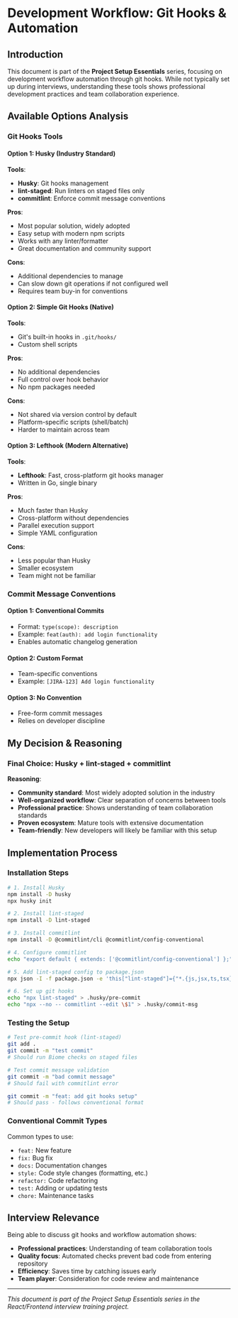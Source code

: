 # Development Workflow: Git Hooks & Automation

## Introduction

This document is part of the **Project Setup Essentials** series, focusing on development workflow automation through git hooks. While not typically set up during interviews, understanding these tools shows professional development practices and team collaboration experience.

## Available Options Analysis

### Git Hooks Tools

#### Option 1: Husky (Industry Standard)

**Tools**:

- **Husky**: Git hooks management
- **lint-staged**: Run linters on staged files only
- **commitlint**: Enforce commit message conventions

**Pros**:

- Most popular solution, widely adopted
- Easy setup with modern npm scripts
- Works with any linter/formatter
- Great documentation and community support

**Cons**:

- Additional dependencies to manage
- Can slow down git operations if not configured well
- Requires team buy-in for conventions

#### Option 2: Simple Git Hooks (Native)

**Tools**:

- Git's built-in hooks in `.git/hooks/`
- Custom shell scripts

**Pros**:

- No additional dependencies
- Full control over hook behavior
- No npm packages needed

**Cons**:

- Not shared via version control by default
- Platform-specific scripts (shell/batch)
- Harder to maintain across team

#### Option 3: Lefthook (Modern Alternative)

**Tools**:

- **Lefthook**: Fast, cross-platform git hooks manager
- Written in Go, single binary

**Pros**:

- Much faster than Husky
- Cross-platform without dependencies
- Parallel execution support
- Simple YAML configuration

**Cons**:

- Less popular than Husky
- Smaller ecosystem
- Team might not be familiar

### Commit Message Conventions

#### Option 1: Conventional Commits

- Format: `type(scope): description`
- Example: `feat(auth): add login functionality`
- Enables automatic changelog generation

#### Option 2: Custom Format

- Team-specific conventions
- Example: `[JIRA-123] Add login functionality`

#### Option 3: No Convention

- Free-form commit messages
- Relies on developer discipline

## My Decision & Reasoning

### Final Choice: Husky + lint-staged + commitlint

**Reasoning**:

- **Community standard**: Most widely adopted solution in the industry
- **Well-organized workflow**: Clear separation of concerns between tools
- **Professional practice**: Shows understanding of team collaboration standards
- **Proven ecosystem**: Mature tools with extensive documentation
- **Team-friendly**: New developers will likely be familiar with this setup

## Implementation Process

### Installation Steps

```bash
# 1. Install Husky
npm install -D husky
npx husky init

# 2. Install lint-staged
npm install -D lint-staged

# 3. Install commitlint
npm install -D @commitlint/cli @commitlint/config-conventional

# 4. Configure commitlint
echo "export default { extends: ['@commitlint/config-conventional'] };" > commitlint.config.js

# 5. Add lint-staged config to package.json
npx json -I -f package.json -e 'this["lint-staged"]={"*.{js,jsx,ts,tsx}": "biome check --fix"}'

# 6. Set up git hooks
echo "npx lint-staged" > .husky/pre-commit
echo "npx --no -- commitlint --edit \$1" > .husky/commit-msg
```

### Testing the Setup

```bash
# Test pre-commit hook (lint-staged)
git add .
git commit -m "test commit"
# Should run Biome checks on staged files

# Test commit message validation
git commit -m "bad commit message"
# Should fail with commitlint error

git commit -m "feat: add git hooks setup"
# Should pass - follows conventional format
```

### Conventional Commit Types

Common types to use:

- `feat:` New feature
- `fix:` Bug fix
- `docs:` Documentation changes
- `style:` Code style changes (formatting, etc.)
- `refactor:` Code refactoring
- `test:` Adding or updating tests
- `chore:` Maintenance tasks

## Interview Relevance

Being able to discuss git hooks and workflow automation shows:

- **Professional practices**: Understanding of team collaboration tools
- **Quality focus**: Automated checks prevent bad code from entering repository
- **Efficiency**: Saves time by catching issues early
- **Team player**: Consideration for code review and maintenance

---

_This document is part of the Project Setup Essentials series in the React/Frontend interview training project._
